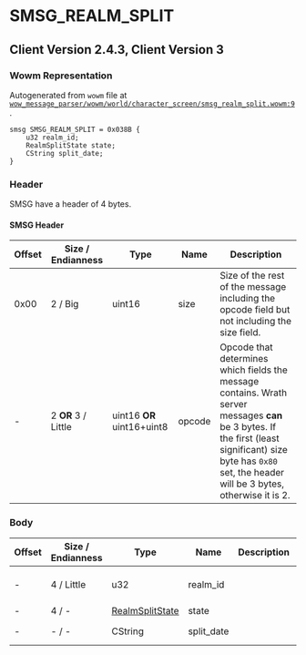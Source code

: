 # SMSG_REALM_SPLIT

## Client Version 2.4.3, Client Version 3

### Wowm Representation

Autogenerated from `wowm` file at [`wow_message_parser/wowm/world/character_screen/smsg_realm_split.wowm:9`](https://github.com/gtker/wow_messages/tree/main/wow_message_parser/wowm/world/character_screen/smsg_realm_split.wowm#L9).
```rust,ignore
smsg SMSG_REALM_SPLIT = 0x038B {
    u32 realm_id;
    RealmSplitState state;
    CString split_date;
}
```
### Header

SMSG have a header of 4 bytes.

#### SMSG Header

| Offset | Size / Endianness | Type   | Name   | Description |
| ------ | ----------------- | ------ | ------ | ----------- |
| 0x00   | 2 / Big           | uint16 | size   | Size of the rest of the message including the opcode field but not including the size field.|
| -      | 2 **OR** 3 / Little| uint16 **OR** uint16+uint8 | opcode | Opcode that determines which fields the message contains. Wrath server messages **can** be 3 bytes. If the first (least significant) size byte has `0x80` set, the header will be 3 bytes, otherwise it is 2. |

### Body

| Offset | Size / Endianness | Type | Name | Description | Comment |
| ------ | ----------------- | ---- | ---- | ----------- | ------- |
| - | 4 / Little | u32 | realm_id |  | ArcEmu/TrinityCore/mangosthree send realm_id from [CMSG_REALM_SPLIT](./cmsg_realm_split.md) back. |
| - | 4 / - | [RealmSplitState](realmsplitstate.md) | state |  |  |
| - | - / - | CString | split_date |  | Seems to be slash separated string, like '01/01/01'. |

